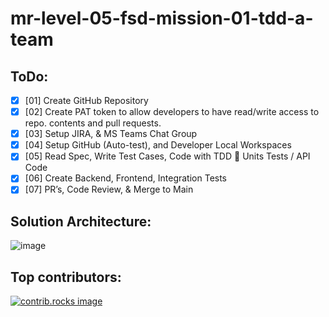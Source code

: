 # mr-level-05-fsd-mission-01-tdd-a-team

## ToDo:

- [x] [01] Create GitHub Repository
- [x] [02] Create PAT token to allow developers to have read/write access to repo. contents and pull requests.
- [x] [03] Setup JIRA, & MS Teams Chat Group
- [x] [04] Setup GitHub (Auto-test), and Developer Local Workspaces
- [x] [05] Read Spec, Write Test Cases, Code with TDD  Units Tests / API Code
- [x] [06] Create Backend, Frontend, Integration Tests
- [x] [07] PR’s, Code Review, & Merge to Main

## Solution Architecture:

![image](https://github.com/user-attachments/assets/2aaf9c30-0c28-472d-8a34-e5b3bee1cbba)

## Top contributors:

<a href="https://github.com/Astrotope/mr-level-05-fsd-mission-01-tdd-a-team/graphs/contributors">
  <img src="https://contrib.rocks/image?repo=Astrotope/mr-level-05-fsd-mission-01-tdd-a-team" alt="contrib.rocks image" />
</a>

